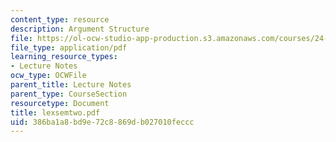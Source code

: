 ```yaml
---
content_type: resource
description: Argument Structure
file: https://ol-ocw-studio-app-production.s3.amazonaws.com/courses/24-953-argument-structure-and-syntax-spring-2003/386ba1a8bd9e72c8869db027010feccc_lexsemtwo.pdf
file_type: application/pdf
learning_resource_types:
- Lecture Notes
ocw_type: OCWFile
parent_title: Lecture Notes
parent_type: CourseSection
resourcetype: Document
title: lexsemtwo.pdf
uid: 386ba1a8-bd9e-72c8-869d-b027010feccc
---
```

